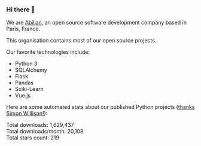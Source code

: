 ### Hi there 👋

We are [Abilian](https://abilian.com/), an open source software development company based in Paris, France.

This organisation contains most of our open source projects.

Our favorite technologies include:

- Python 3
- SQLAlchemy
- Flask
- Pandas
- Sciki-Learn
- Vue.js

Here are some automated stats about our published Python projects
([thanks Simon Willison!][sw-post]):

<!--marker-->
Total downloads: 1,629,437<br>
Total downloads/month: 20,108<br>
Total stars count: 219
<!--end-->

[sw-post]: https://simonwillison.net/2020/Jul/10/self-updating-profile-readme/